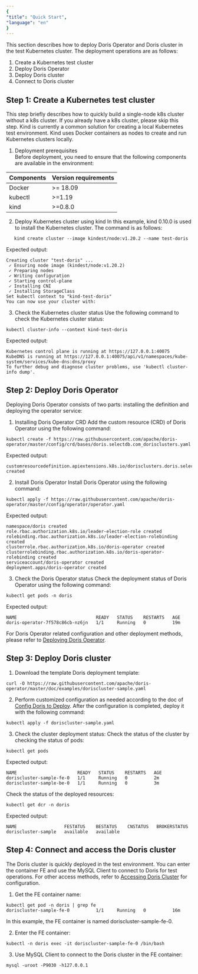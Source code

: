 ```yaml
---
{
"title": "Quick Start",
"language": "en"
}
---
```


<!-- 
Licensed to the Apache Software Foundation (ASF) under one
or more contributor license agreements.  See the NOTICE file
distributed with this work for additional information
regarding copyright ownership.  The ASF licenses this file
to you under the Apache License, Version 2.0 (the
"License"); you may not use this file except in compliance
with the License.  You may obtain a copy of the License at
  http://www.apache.org/licenses/LICENSE-2.0
Unless required by applicable law or agreed to in writing,
software distributed under the License is distributed on an
"AS IS" BASIS, WITHOUT WARRANTIES OR CONDITIONS OF ANY
KIND, either express or implied.  See the License for the
specific language governing permissions and limitations
under the License.
-->
This section describes how to deploy Doris Operator and Doris cluster in the test Kubernetes cluster.
The deployment operations are as follows:
1. Create a Kubernetes test cluster
2. Deploy Doris Operator
3. Deploy Doris cluster
4. Connect to Doris cluster

## Step 1: Create a Kubernetes test cluster
This step briefly describes how to quickly build a single-node k8s cluster without a k8s cluster. If you already have a k8s cluster, please skip this step.
Kind is currently a common solution for creating a local Kubernetes test environment. Kind uses Docker containers as nodes to create and run Kubernetes clusters locally.

1. Deployment prerequisites  
  Before deployment, you need to ensure that the following components are available in the environment:

  | Components | Version requirements |
  |------------|----------------------|
  | Docker     | \>= 18.09            |
  | kubectl    | \>=1.19              |
  | kind       | \>=0.8.0             |
  
2. Deploy Kubernetes cluster using kind
  In this example, kind 0.10.0 is used to install the Kubernetes cluster. The command is as follows:

  ```
     kind create cluster --image kindest/node:v1.20.2 --name test-doris
  ```
  Expected output:
  ```
  Creating cluster "test-doris" ...
   ✓ Ensuring node image (kindest/node:v1.20.2)
   ✓ Preparing nodes
   ✓ Writing configuration
   ✓ Starting control-plane
   ✓ Installing CNI
   ✓ Installing StorageClass
  Set kubectl context to "kind-test-doris"
  You can now use your cluster with:
  ```
3. Check the Kubernetes cluster status Use the following command to check the Kubernetes cluster status:
  ```
  kubectl cluster-info --context kind-test-doris
  ```
  Expected output:
  ```
  Kubernetes control plane is running at https://127.0.0.1:40075
  KubeDNS is running at https://127.0.0.1:40075/api/v1/namespaces/kube-system/services/kube-dns:dns/proxy
  To further debug and diagnose cluster problems, use 'kubectl cluster-info dump'.
  ```
## Step 2: Deploy Doris Operator
Deploying Doris Operator consists of two parts: installing the definition and deploying the operator service:
1. Installing Doris Operator CRD
  Add the custom resource (CRD) of Doris Operator using the following command:
  ```
  kubectl create -f https://raw.githubusercontent.com/apache/doris-operator/master/config/crd/bases/doris.selectdb.com_dorisclusters.yaml
  ```
  Expected output:
  ```
  customresourcedefinition.apiextensions.k8s.io/dorisclusters.doris.selectdb.com created
  ```
2. Install Doris Operator
  Install Doris Operator using the following command:
  ```
  kubectl apply -f https://raw.githubusercontent.com/apache/doris-operator/master/config/operator/operator.yaml
  ```
  Expected output:
  ```
  namespace/doris created
  role.rbac.authorization.k8s.io/leader-election-role created
  rolebinding.rbac.authorization.k8s.io/leader-election-rolebinding created
  clusterrole.rbac.authorization.k8s.io/doris-operator created
  clusterrolebinding.rbac.authorization.k8s.io/doris-operator-rolebinding created
  serviceaccount/doris-operator created
  deployment.apps/doris-operator created
  ```
3. Check the Doris Operator status
  Check the deployment status of Doris Operator using the following command:
  ```
  kubectl get pods -n doris
  ```
  Expected output:
  ```
  NAME                              READY   STATUS    RESTARTS   AGE
  doris-operator-7f578c86cb-nz6jn   1/1     Running   0          19m
  ```
For Doris Operator related configuration and other deployment methods, please refer to [Deploying Doris Operator](./install-operator.md).
## Step 3: Deploy Doris cluster
1. Download the template Doris deployment template:
  ```
  curl -O https://raw.githubusercontent.com/apache/doris-operator/master/doc/examples/doriscluster-sample.yaml
  ```
2. Perform customized configuration as needed according to the doc of [Config Doris to Deploy](./install-config-cluster.md). After the configuration is completed, deploy it with the following command:
  ```
  kubectl apply -f doriscluster-sample.yaml
  ```
3. Check the cluster deployment status:
  Check the status of the cluster by checking the status of pods:
  ```
  kubectl get pods
  ```
  Expected output:
  ```
  NAME                       READY   STATUS    RESTARTS   AGE
  doriscluster-sample-fe-0   1/1     Running   0          2m
  doriscluster-sample-be-0   1/1     Running   0          3m
  ```
  Check the status of the deployed resources:
  ```
  kubectl get dcr -n doris
  ```
  Expected output:
  ```
  NAME                  FESTATUS    BESTATUS    CNSTATUS   BROKERSTATUS
  doriscluster-sample   available   available
  ```

## Step 4: Connect and access the Doris cluster

The Doris cluster is quickly deployed in the test environment. You can enter the container FE and use the MySQL Client to connect to Doris for test operations. For other access methods, refer to [Accessing Doris Cluster](./install-config-cluster.md#access-configuration) for configuration.
1. Get the FE container name:
  ```
  kubectl get pod -n doris | grep fe
  doriscluster-sample-fe-0          1/1     Running   0          16m
  ```
  In this example, the FE container is named doriscluster-sample-fe-0.

2. Enter the FE container:
  ```
  kubectl -n doris exec -it doriscluster-sample-fe-0 /bin/bash
  ```

3. Use MySQL Client to connect to the Doris cluster in the FE container:
  ```
  mysql -uroot -P9030 -h127.0.0.1
  ```
